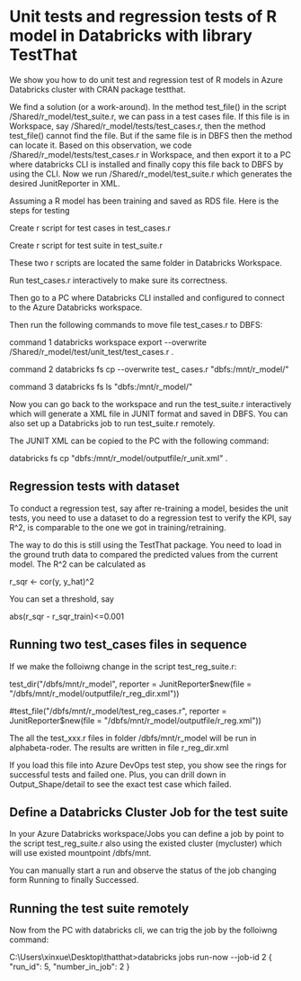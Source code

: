 # Unit tests and regression tests of R model in Databricks with library TestThat
We show you how to do unit test and regression test of R models in Azure Databricks cluster with CRAN package testthat.

We find a solution (or a work-around). In the method test_file() in the script /Shared/r_model/test_suite.r, we can pass in a test cases file. If this file is in Workspace, say /Shared/r_model/tests/test_cases.r, then the method test_file() cannot find the file. But if the same file is in DBFS then the method can locate it. Based on this observation, we code /Shared/r_model/tests/test_cases.r in Workspace, and then export it to a PC where databricks CLI is installed and finally copy this file back to DBFS by using the CLI. Now we run /Shared/r_model/test_suite.r which generates the desired JunitReporter in XML.

Assuming a R model has been training and saved as RDS file. Here is the steps for testing

Create r script for test cases in test_cases.r

Create r script for test suite in test_suite.r

These two r scripts are located the same folder in Databricks Workspace.

Run test_cases.r interactively to make sure its correctness.

Then go to a PC where Databricks CLI installed and configured to connect to the Azure Databricks workspace.

Then run the following commands to move file test_cases.r to DBFS:

command 1 databricks workspace export --overwrite /Shared/r_model/test/unit_test/test_cases.r .

command 2 databricks fs cp --overwrite test_ cases.r "dbfs:/mnt/r_model/"

command 3 databricks fs ls "dbfs:/mnt/r_model/"

Now you can go back to the workspace and run the test_suite.r interactively which will generate a XML file in JUNIT format and saved in DBFS. You can also set up a Databricks job to run test_suite.r remotely.

The JUNIT XML can be copied to the PC with the following command:

databricks fs cp "dbfs:/mnt/r_model/outputfile/r_unit.xml" .

## Regression tests with dataset
To conduct a regression test, say after re-training a model, besides the unit tests, you need to use a dataset to do a regression test to verify the KPI, say R^2, is comparable to the one we got in training/retraining.

The way to do this is still using the TestThat package. You need to load in the ground truth data to compared the predicted values from the current model. The R^2 can be calculated as 

r_sqr <- cor(y, y_hat)^2

You can set a threshold, say

abs(r_sqr - r_sqr_train)<=0.001

## Running two test_cases files in sequence
If we make the folloiwng change in the script test_reg_suite.r:

test_dir("/dbfs/mnt/r_model", reporter = JunitReporter$new(file = "/dbfs/mnt/r_model/outputfile/r_reg_dir.xml"))

#test_file("/dbfs/mnt/r_model/test_reg_cases.r", reporter = JunitReporter$new(file = "/dbfs/mnt/r_model/outputfile/r_reg.xml"))

The all the test_xxx.r files in folder /dbfs/mnt/r_model will be run in alphabeta-roder. The results are written in file r_reg_dir.xml

If you load this file into Azure DevOps test step, you show see the rings for successful tests and failed one. Plus, you can drill down in Output_Shape/detail to see the exact test case which failed.

## Define a Databricks Cluster Job for the test suite
In your Azure Databricks workspace/Jobs you can define a job by point to the script test_reg_suite.r also using the existed cluster (mycluster) which will use existed mountpoint /dbfs/mnt.

You can manually start a run and observe the status of the job changing form Running to finally Successed.

## Running the test suite remotely
Now from the PC with databricks cli, we can trig the job by the folloiwng command:

C:\Users\xinxue\Desktop\thatthat>databricks jobs run-now --job-id 2
{
  "run_id": 5,
  "number_in_job": 2
}
